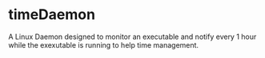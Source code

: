 # timeDaemon
A Linux Daemon designed to monitor an executable and notify every 1 hour while the exexutable is running to help time management.
